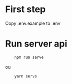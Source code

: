 # First step

Copy .env.example to .env

# Run server api

```sh
    npm run serve 
```
ou
```sh
    yarn serve 
```

